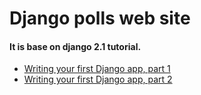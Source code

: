 # Django polls web site

#### It is base on django 2.1 tutorial.

- [Writing your first Django app, part 1](https://docs.djangoproject.com/en/2.1/intro/tutorial01/)
- [Writing your first Django app, part 2](https://docs.djangoproject.com/en/2.1/intro/tutorial02/)
